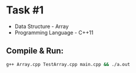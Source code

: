 # Task #1
- Data Structure - Array
- Programming Language - C++11

## Compile & Run:
```bash
g++ Array.cpp TestArray.cpp main.cpp && ./a.out
```
